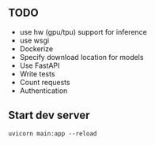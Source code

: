 ## TODO
* use hw (gpu/tpu) support for inference
* use wsgi
* Dockerize
* Specify download location for models
* Use FastAPI
* Write tests
* Count requests
* Authentication

## Start dev server
`uvicorn main:app --reload`